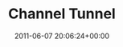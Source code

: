 ---
title:		"Channel Tunnel"
type:		"photos"
mediatype:		"upload"
location:		"Folkestone, England"
date:		"2011-06-07 20:06:24+00:00"
album:		"experimental"
filename:		"channel-tunnel.md"
series:		"channel-tunnel"
cl_public_id:		"experimental/channel-tunnel"
cl_version:		1497004490
format:		"tiff"
bytes:		6110572
width:		2560
height:		1440
colours:
- "#887C56"
- "#DAD1B9"
- "#332E1D"
- "#BCAA80"
- "#827B6E"
- "#6B6A79"
- "#CB8C02"
- "#23211D"
- "#686241"
- "#525C87"
- "#141622"
- "#2F2D34"
- "#1A1201"
exposure_mode:		"Auto"
program:		"Aperture-priority AE"
aperture:		"3.5"
focal_length:		"18.0 mm"
iso:		"500"
shutter_speed:		"1/40"
metering:		"Multi-segment"
flash:		"Off, Did not fire"
white_balance:		"Custom"
colour_temp:		"2300"
has_crop:		"true"
orientation:		"Horizontal (normal)"
camera_model:		"NIKON D7000"
lens_info:		"18-200mm f/3.5-5.6"
artist: "Matt Finucane"
x_resolution:		"300"
y_resolution:		"300"
---